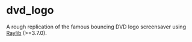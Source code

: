 # dvd_logo
A rough replication of the famous bouncing DVD logo screensaver using [Raylib](https://github.com/raysan5/raylib) (>=3.7.0).
